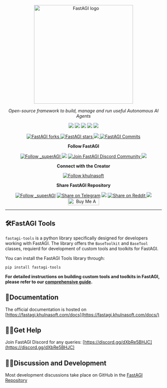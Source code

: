 <p align="center">
  <a href="https://fastagi.khulnasoft.com//#gh-light-mode-only">
    <img src="https://fastagi.khulnasoft.com/wp-content/uploads/2023/05/Logo-dark.svg" width="318px" alt="FastAGI logo" />
  </a>

</p>

<p align="center"><i>Open-source framework to build, manage and run useful Autonomous AI Agents</i></p>
    

<p align="center">
<a href="https://fastagi.khulnasoft.com"> <img src="https://fastagi.khulnasoft.com/wp-content/uploads/2023/08/Website.svg"></a>
<a href="https://app.fastagi.khulnasoft.com"> <img src="https://fastagi.khulnasoft.com/wp-content/uploads/2023/07/Cloud.svg"></a>
<a href="https://marketplace.fastagi.khulnasoft.com/"> <img src="https://fastagi.khulnasoft.com/wp-content/uploads/2023/08/Marketplace.svg"></a>
<a href="https://fastagi.khulnasoft.com/docs/"> <img src="https://fastagi.khulnasoft.com/wp-content/uploads/2023/08/Docs.svg"></a>
<a href="https://documenter.getpostman.com/view/28438662/2s9Xy6rqP5"> <img src="https://fastagi.khulnasoft.com/wp-content/uploads/2023/08/APIs.svg"></a>
</p>

<p align="center">
<a href="https://github.com/KhulnaSoft/FastAGI/fork" target="blank">
<img src="https://img.shields.io/github/forks/KhulnaSoft/FastAGI?style=for-the-badge" alt="FastAGI forks"/>
</a>

<a href="https://github.com/KhulnaSoft/FastAGI/stargazers" target="blank">
<img src="https://img.shields.io/github/stars/KhulnaSoft/FastAGI?style=for-the-badge" alt="FastAGI stars"/>
</a>
<a href='https://github.com/KhulnaSoft/FastAGI/releases'>
<img src='https://img.shields.io/github/release/KhulnaSoft/FastAGI?&label=Latest&style=for-the-badge'>
</a>

<a href="https://github.com/KhulnaSoft/FastAGI/commits" target="blank">
<img src="https://img.shields.io/github/commits-since/KhulnaSoft/FastAGI/v0.0.12.svg?style=for-the-badge" alt="FastAGI Commits"/>
</a>
</p>

<p align="center"><b>Follow FastAGI </b></p>

<p align="center">
<a href="https://twitter.com/_superAGI" target="blank">
<img src="https://img.shields.io/twitter/follow/_superAGI?label=Follow: _superAGI&style=social" alt="Follow _superAGI"/>
</a>
<a href="https://www.reddit.com/r/Fast_AGI" target="_blank"><img src="https://img.shields.io/twitter/url?label=/r/Fast_AGI&logo=reddit&style=social&url=https://github.com/KhulnaSoft/FastAGI"/></a>

<a href="https://discord.gg/dXbRe5BHJC" target="blank">
<img src="https://img.shields.io/discord/1107593006032355359?label=Join%20FastAGI&logo=discord&style=social" alt="Join FastAGI Discord Community"/>
</a>
<a href="https://www.youtube.com/@_fastagi" target="_blank"><img src="https://img.shields.io/twitter/url?label=Youtube&logo=youtube&style=social&url=https://github.com/KhulnaSoft/FastAGI"/></a>
</p>

<p align="center"><b>Connect with the Creator </b></p>

<p align="center">
<a href="https://twitter.com/khulnasoft" target="blank">
<img src="https://img.shields.io/twitter/follow/khulnasoft?label=Follow: khulnasoft&style=social" alt="Follow khulnasoft"/>
</a>
</p>

<p align="center"><b>Share FastAGI Repository</b></p>

<p align="center">

<a href="https://twitter.com/intent/tweet?text=Check%20this%20GitHub%20repository%20out.%20FastAGI%20-%20Let%27s%20you%20easily%20build,%20manage%20and%20run%20useful%20autonomous%20AI%20agents.&url=https://github.com/KhulnaSoft/FastAGI&hashtags=FastAGI,AGI,Autonomics,future" target="blank">
<img src="https://img.shields.io/twitter/follow/_superAGI?label=Share Repo on Twitter&style=social" alt="Follow _superAGI"/></a> 
<a href="https://t.me/share/url?text=Check%20this%20GitHub%20repository%20out.%20FastAGI%20-%20Let%27s%20you%20easily%20build,%20manage%20and%20run%20useful%20autonomous%20AI%20agents.&url=https://github.com/KhulnaSoft/FastAGI" target="_blank"><img src="https://img.shields.io/twitter/url?label=Telegram&logo=Telegram&style=social&url=https://github.com/KhulnaSoft/FastAGI" alt="Share on Telegram"/></a>
<a href="https://api.whatsapp.com/send?text=Check%20this%20GitHub%20repository%20out.%20FastAGI%20-%20Let's%20you%20easily%20build,%20manage%20and%20run%20useful%20autonomous%20AI%20agents.%20https://github.com/KhulnaSoft/FastAGI"><img src="https://img.shields.io/twitter/url?label=whatsapp&logo=whatsapp&style=social&url=https://github.com/KhulnaSoft/FastAGI" /></a> <a href="https://www.reddit.com/submit?url=https://github.com/KhulnaSoft/FastAGI&title=Check%20this%20GitHub%20repository%20out.%20FastAGI%20-%20Let's%20you%20easily%20build,%20manage%20and%20run%20useful%20autonomous%20AI%20agents.
" target="blank">
<img src="https://img.shields.io/twitter/url?label=Reddit&logo=Reddit&style=social&url=https://github.com/KhulnaSoft/FastAGI" alt="Share on Reddit"/>
</a> <a href="mailto:?subject=Check%20this%20GitHub%20repository%20out.&body=FastAGI%20-%20Let%27s%20you%20easily%20build,%20manage%20and%20run%20useful%20autonomous%20AI%20agents.%3A%0Ahttps://github.com/KhulnaSoft/FastAGI" target="_blank"><img src="https://img.shields.io/twitter/url?label=Gmail&logo=Gmail&style=social&url=https://github.com/KhulnaSoft/FastAGI"/></a> <a href="https://www.buymeacoffee.com/fastagi" target="_blank"><img src="https://cdn.buymeacoffee.com/buttons/default-orange.png" alt="Buy Me A Coffee" height="23" width="100" style="border-radius:1px"></a>

</p>

<hr>


## 🛠️FastAGI Tools

`fastagi-tools` is a python library specifically designed for developers working with FastAGI. The library offers the `BaseToolkit` and `BaseTool` classes, requierd for development of custom tools and toolkits for FastAGI.

You can install the FastAGI Tools library through:

```pip install fastagi-tools```

**For detailed instructions on building custom tools and toolkits in FastAGI, please refer to our [comprehensive guide](https://fastagi.khulnasoft.com/building-your-own-custom-tool-in-fastagi/).**  


## 📃Documentation

The official documentation is hosted on [https://fastagi.khulnasoft.com/docs](https://fastagi.khulnasoft.com/docs/)

## 💁‍♀️Get Help

Join FastAGI Discord for any queries: [https://discord.gg/dXbRe5BHJC](https://discord.gg/dXbRe5BHJC)

## 👩‍💻Discussion and Development
Most development discussions take place on GitHub in the [FastAGI Repository](https://github.com/KhulnaSoft/FastAGI)

